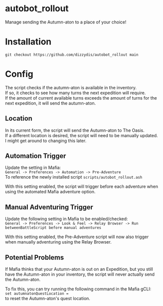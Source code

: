 # autobot_rollout
Manage sending the Autumn-aton to a place of your choice!

# Installation
`git checkout https://github.com/dizzydis/autobot_rollout main`

# Config
The script checks if the autumn-aton is available in the inventory.  
If so, it checks to see how many turns the next expedition will require.  
If the amount of current available turns exceeds the amount of turns for the next expedition, it will send the autumn-aton.

## Location
In its current form, the script will send the Autumn-aton to The Oasis.  
If a different location is desired, the script will need to be manually updated.  
I might get around to changing this later.  

## Automation Trigger
Update the setting in Mafia:  
`General -> Preferences -> Automation -> Pre-Adventure`  
To reference the newly installed script `scripts/autobot_rollout.ash`  

With this setting enabled, the script will trigger before each adventure when using the automated Mafia adventure option.

## Manual Adventuring Trigger
Update the following setting in Mafia to be enabled/checked:  
`General -> Preferences -> Look & Feel -> Relay Browser -> Run betweenBattleScript before manual adventures`  

With this setting enabled, the Pre-Adventure script will now also trigger when manually adventuring using the Relay Browser.

## Potential Problems
If Mafia thinks that your Autumn-aton is out on an Expedition, but you still have the Autumn-aton in your inventory, the script will never actually send the Autumn-aton.

To fix this, you can try running the following command in the Mafia gCLI:  
`set autumnatonQuestLocation =`  
to reset the Autumn-aton's quest location.
